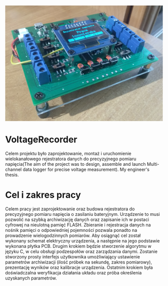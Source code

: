 <p align="center">
  <img src="IMG_20210121_102907.jpg" />
</p>

# VoltageRecorder
Celem projektu było zaprojektowanie, montaż i uruchomienie wielokanałowego rejestratora danych do precyzyjnego pomiaru napięcia(The aim of the project was to design, assemble and launch Multi-channel data logger for precise voltage measurement). My engineer's thesis.

# Cel i zakres pracy
Celem pracy jest zaprojektowanie oraz budowa rejestratora do precyzyjnego pomiaru napięcia o zasilaniu bateryjnym. Urządzenie to musi pozwolić na szybką archiwizację danych oraz zapisanie ich w postaci cyfrowej na nieulotną pamięć FLASH. Zbieranie i rejestracja danych na nośnik pamięci o odpowiedniej pojemności pozwala ponadto na prowadzenie wielogodzinnych pomiarów. Aby osiągnąć cel został wykonany schemat elektryczny urządzenia, a następnie na jego podstawie wykonana płytka PCB. Drugim krokiem będzie stworzenie algorytmu w języku C, w celu obsługi podzespołów oraz zarządzania danymi. Zostanie stworzony prosty interfejs użytkownika umożliwiający ustawienie parametrów archiwizacji (ilość próbek na sekundę, zakres pomiarowy), prezentację wyników oraz kalibracje urządzenia.
Ostatnim krokiem była doświadczalna weryfikacja działania układu oraz próba określenia uzyskanych parametrów.